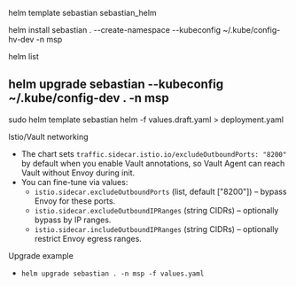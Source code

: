 helm template sebastian sebastian_helm 

helm install sebastian . --create-namespace --kubeconfig ~/.kube/config-hv-dev -n msp


helm list


helm upgrade sebastian --kubeconfig ~/.kube/config-dev . -n msp
---

sudo helm template sebastian helm -f values.draft.yaml > deployment.yaml         

Istio/Vault networking
- The chart sets `traffic.sidecar.istio.io/excludeOutboundPorts: "8200"` by default when you enable Vault annotations, so Vault Agent can reach Vault without Envoy during init.
- You can fine-tune via values:
  - `istio.sidecar.excludeOutboundPorts` (list, default ["8200"]) – bypass Envoy for these ports.
  - `istio.sidecar.excludeOutboundIPRanges` (string CIDRs) – optionally bypass by IP ranges.
  - `istio.sidecar.includeOutboundIPRanges` (string CIDRs) – optionally restrict Envoy egress ranges.

Upgrade example
- `helm upgrade sebastian . -n msp -f values.yaml`
